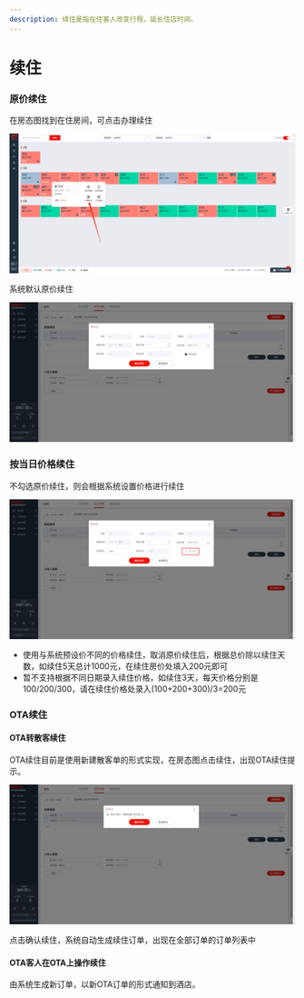 ```yaml
---
description: 续住是指在住客人改变行程，延长住店时间。
---
```


# 续住

### 原价续住

在房态图找到在住房间，可点击办理续住

![&#x70B9;&#x51FB;&#x529E;&#x7406;&#x7EED;&#x4F4F;](../../.gitbook/assets/image%20%28235%29.png)

系统默认原价续住

![&#x9009;&#x62E9;&#x7EED;&#x4F4F;&#x65F6;&#x95F4;&#xFF0C;&#x70B9;&#x51FB;&#x786E;&#x5B9A;&#x7EED;&#x4F4F;&#x5373;&#x53EF;](../../.gitbook/assets/image%20%28115%29.png)

### 按当日价格续住

不勾选原价续住，则会根据系统设置价格进行续住

![&#x53D6;&#x6D88;&#x52FE;&#x9009;&#x539F;&#x4EF7;&#x7EED;&#x4F4F;&#xFF0C;&#x6839;&#x636E;&#x7CFB;&#x7EDF;&#x9884;&#x8BBE;&#x4EF7;&#x683C;&#x8FDB;&#x884C;&#x7EED;&#x4F4F;](../../.gitbook/assets/image%20%2888%29.png)

* 使用与系统预设价不同的价格续住，取消原价续住后，根据总价除以续住天数，如续住5天总计1000元，在续住房价处填入200元即可
* 暂不支持根据不同日期录入续住价格，如续住3天，每天价格分别是100/200/300，请在续住价格处录入\(100+200+300\)/3=200元

### OTA续住

#### OTA转散客续住

OTA续住目前是使用新建散客单的形式实现，在房态图点击续住，出现OTA续住提示。

![OTA&#x7EED;&#x4F4F;](../../.gitbook/assets/image%20%2868%29.png)

点击确认续住，系统自动生成续住订单，出现在全部订单的订单列表中

#### OTA客人在OTA上操作续住

由系统生成新订单，以新OTA订单的形式通知到酒店。

  




